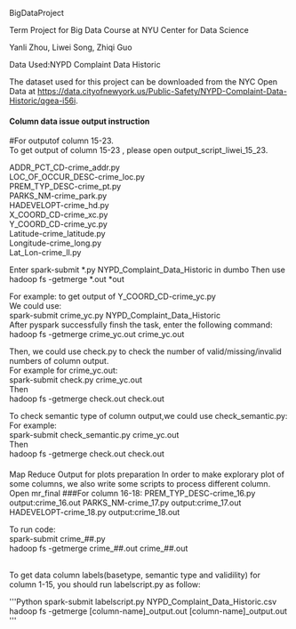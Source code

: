 BigDataProject

Term Project for Big Data Course at NYU Center for Data Science

Yanli Zhou, Liwei Song, Zhiqi Guo

Data Used:NYPD Complaint Data Historic

The dataset used for this project can be downloaded from the NYC Open Data at https://data.cityofnewyork.us/Public-Safety/NYPD-Complaint-Data-Historic/qgea-i56i.



#### Column data issue output instruction
#For outputof column 15-23.   
To get output of column 15-23 , please open output_script_liwei_15_23.

ADDR_PCT_CD-crime_addr.py   
LOC_OF_OCCUR_DESC-crime_loc.py   
PREM_TYP_DESC-crime_pt.py   
PARKS_NM-crime_park.py   
HADEVELOPT-crime_hd.py   
X_COORD_CD-crime_xc.py   
Y_COORD_CD-crime_yc.py   
Latitude-crime_latitude.py   
Longitude-crime_long.py    
Lat_Lon-crime_ll.py   


Enter spark-submit *.py NYPD_Complaint_Data_Historic in dumbo
Then use hadoop fs -getmerge *.out *out   

For example: to get output of Y_COORD_CD-crime_yc.py   
We could use:   
spark-submit crime_yc.py NYPD_Complaint_Data_Historic   
After pyspark successfully finsh the task, enter the following command:   
hadoop fs -getmerge crime_yc.out crime_yc.out    


Then, we could use check.py to check the number of valid/missing/invalid numbers of column output.   
For example for crime_yc.out:   
spark-submit check.py crime_yc.out   
Then    
hadoop fs -getmerge check.out check.out   


To check semantic type of column output,we could use check_semantic.py:   
For example:   
spark-submit check_semantic.py crime_yc.out   
Then    
hadoop fs -getmerge check.out check.out


####
Map Reduce Output for plots preparation
In order to make explorary plot of some columns, we also write some scripts to process different column.
Open mr_final
###For column 16-18:
PREM_TYP_DESC-crime_16.py output:crime_16.out
PARKS_NM-crime_17.py output:crime_17.out
HADEVELOPT-crime_18.py output:crime_18.out   

To run code:   
spark-submit crime_##.py    
hadoop fs -getmerge crime_##.out crime_##.out

<br>
To get data column labels(basetype, semantic type and validility) for column 1-15, you should run labelscript.py as follow:   

'''Python
spark-submit labelscript.py NYPD_Complaint_Data_Historic.csv 
hadoop fs -getmerge [column-name]_output.out [column-name]_output.out 
'''

